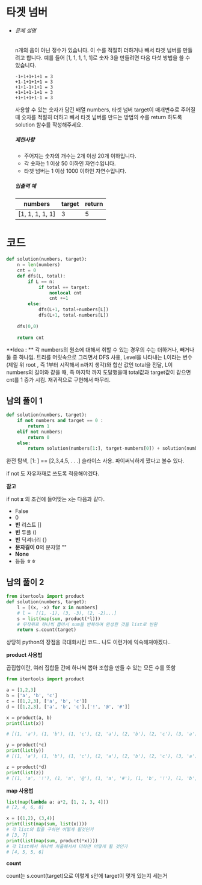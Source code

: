 # 타겟 넘버

- ###### 문제 설명

  n개의 음이 아닌 정수가 있습니다. 이 수를 적절히 더하거나 빼서 타겟 넘버를 만들려고 합니다. 예를 들어 [1, 1, 1, 1, 1]로 숫자 3을 만들려면 다음 다섯 방법을 쓸 수 있습니다.

  ```
  -1+1+1+1+1 = 3
  +1-1+1+1+1 = 3
  +1+1-1+1+1 = 3
  +1+1+1-1+1 = 3
  +1+1+1+1-1 = 3
  ```

  사용할 수 있는 숫자가 담긴 배열 numbers, 타겟 넘버 target이 매개변수로 주어질 때 숫자를 적절히 더하고 빼서 타겟 넘버를 만드는 방법의 수를 return 하도록 solution 함수를 작성해주세요.

  ##### 제한사항

  - 주어지는 숫자의 개수는 2개 이상 20개 이하입니다.
  - 각 숫자는 1 이상 50 이하인 자연수입니다.
  - 타겟 넘버는 1 이상 1000 이하인 자연수입니다.

  ##### 입출력 예

  | numbers         | target | return |
  | --------------- | ------ | ------ |
  | [1, 1, 1, 1, 1] | 3      | 5      |





# 코드

```python
def solution(numbers, target):
    n = len(numbers)
    cnt = 0
    def dfs(L, total):
        if L == n:
            if total == target:
                nonlocal cnt
                cnt +=1
        else:
            dfs(L+1, total+numbers[L])
            dfs(L+1, total-numbers[L])
            
    dfs(0,0)
    
    return cnt
```



**Idea : ** 각 numbers의 원소에 대해서 취할 수 있는 경우의 수는 더하거나, 빼거나 둘 중 하나임. 트리를 머릿속으로 그리면서 DFS 사용, Level을 나타내는 L이라는 변수(제일 위 root , 즉 1부터 시작해서 n까지 생각)와 합산 값인 total을 전달, L이 numbers의 길이와 같을 때, 즉 마지막 까지 도달했을때 total값과 target값이 같으면 cnt를 1 증가 시킴. 재귀적으로 구현해서 마무리.



## 남의 풀이 1

```python
def solution(numbers, target):
    if not numbers and target == 0 :
        return 1
    elif not numbers:
        return 0
    else:
        return solution(numbers[1:], target-numbers[0]) + solution(numbers[1:], target+numbers[0])
```



완전 탐색, [1: ] == [2,3,4,5, . . .] 슬라이스 사용. 파이써닉하게 짰다고 볼수 있다.

if not 도 자유자재로 쓰도록 적응해야겠다. 



**참고** 

if not **x** 의 조건에 들어맞는 x는 다음과 같다.

- False
- 0
- **빈** 리스트 [] 
- **빈** 튜플 ()
- **빈** 딕셔너리 {}
- **문자길이 0**의 문자열 ""
- **None**
- 등등 ㅎㅎ



## 남의 풀이 2

```python
from itertools import product
def solution(numbers, target):
    l = [(x, -x) for x in numbers]
    # l =  [(1, -1), (3, -3), (2, -2)...]
    s = list(map(sum, product(*l)))
    # 무작위로 하나씩 뽑아서 sum을 반복하여 완성한 것을 list로 반환
    return s.count(target)
```

상당히 python의 장점을 극대화시킨 코드.. 나도 이런거에 익숙해져야겠다..



**product 사용법**

곱집합이란, 여러 집합들 간에 하나씩 뽑아 조합을 만들 수 있는 모든 수를 뜻함

```python 
from itertools import product

a = [1,2,3]
b = ['a', 'b', 'c']
c = [[1,2,3], ['a', 'b', 'c']]
d = [[1,2,3], ['a', 'b', 'c'],['!', '@', '#']]

x = product(a, b)
print(list(x))

# [(1, 'a'), (1, 'b'), (1, 'c'), (2, 'a'), (2, 'b'), (2, 'c'), (3, 'a'), (3, 'b'), (3, 'c')]

y = product(*c)
print(list(y))
# [(1, 'a'), (1, 'b'), (1, 'c'), (2, 'a'), (2, 'b'), (2, 'c'), (3, 'a'), (3, 'b'), (3, 'c')]

z = product(*d)
print(list(z))
# [(1, 'a', '!'), (1, 'a', '@'), (1, 'a', '#'), (1, 'b', '!'), (1, 'b', '@'), (1, 'b', '#'), (1, 'c', '!'), (1, 'c', '@'), (1, 'c', '#'), (2, 'a', '!'), (2, 'a', '@'), (2, 'a', '#'), (2, 'b', '!'), (2, 'b', '@'), (2, 'b', '#'), (2, 'c', '!'), (2, 'c', '@'), (2, 'c', '#'), (3, 'a', '!'), (3, 'a', '@'), (3, 'a', '#'), (3, 'b', '!'), (3, 'b', '@'), (3, 'b', '#'), (3, 'c', '!'), (3, 'c', '@'), (3, 'c', '#')]

```



**map 사용법**

```python
list(map(lambda a: a*2, [1, 2, 3, 4]))
# [2, 4, 6, 8]

x = [(1,2), (3,4)]
print(list(map(sum, list(x))))
# 각 list의 합을 구하면 어떻게 될것인가
# [3, 7]
print(list(map(sum, product(*x))))
# 각 list에서 하나씩 차출해서서 더하면 어떻게 될 것인가
# [4, 5, 5, 6]
```



**count**

count는 s.count(target)으로 이렇게 s안에 target이 몇개 있는지 세는거